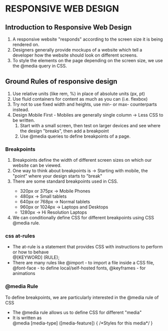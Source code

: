 # RESPONSIVE WEB DESIGN

## Introduction to Responsive Web Design
<ol>
    <li>
        A responsive website "responds" according to the screen size it is being rendered on.
    </li>
    <li>
        Designers generally provide mockups of a website which tell a developer how the website should look on different screens.
    </li>
    <li>
        To style the elements on the page depending on the screen size, we use the @media query in CSS.
    </li>
</ol>

## Ground Rules of responsive design
<ol>
    <li>
        Use relative units (like rem, %) in place of absolute units (px, pt)
    </li>
    <li>
        Use fluid containers for content as much as you can (i.e. flexbox)
    </li>
    <li>
        Try not to use fixed width and heights, use min- or max- counterparts instead.
    </li>
    <li>
        Design Mobile First - Mobiles are generally single column → Less CSS to be written.
        <ol>
            <li>
                Start with a small screen, then test on larger devices and see where the design "breaks", then add a breakpoint
            </li>
            <li>
                Use @media queries to define breakpoints of a page.
            </li>
        </ol>
    </li>
</ol>

### Breakpoints
<ol>
    <li>Breakpoints define the width of different screen sizes on which our website can be viewed.</li>
    <li>One way to think about breakpoints is → Starting with mobile, the "point" where your design starts to "break"</li>
    <li>There are some standard breakpoints used in CSS.</li>
    <ul>
        <li>320px or 375px  -> Mobile Phones</li>
        <li>480px  -> Small tablets</li>
        <li>640px or 768px  -> Normal tablets</li>
        <li>960px or 1024px ->  Laptops and Desktops</li>
        <li>1280px -> Hi Resolution Laptops</li>
    </ul>
    <li>We can conditionally define CSS for different breakpoints using CSS @media rule.</li>
</ol>

### css at-rules

<ul>
    <li>
        The at-rule is a statement that provides CSS with instructions to perform or how to behave
        <br>
        @[KEYWORD] (RULE);
    </li>
    <li>
        There are many rules like @import - to import a file inside a CSS file, @font-face - to define local/self-hosted fonts, @keyframes - for animations
    </li>
</ul>

### @media Rule

To define breakpoints, we are particularly interested in the @media rule of CSS
<ul>
    <li>The @media rule allows us to define CSS for different "media"</li>
    <li>It is written as <br>
    @media [media-type] ([media-feature]) {
    /*Styles for this media*/
    }
    </li>
</ul>
